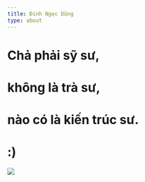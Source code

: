 ```yaml
---
title: Đinh Ngọc Dũng
type: about
---
```


# Chả phải sỹ sư, 
# không là trà sư,
# nào có là kiến trúc sư.
# :)

![](images/easyengine-note-origin-rotate.svg)